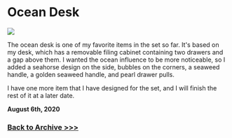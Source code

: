 # Ocean Desk

<img src="https://raw.githubusercontent.com/arrowarchive/The-Arrowarchive/master/docs/images/objects/oceandesk.png"
     onContextMenu="return false;">
     
The ocean desk is one of my favorite items in the set so far. It's based on my desk, which has a removable filing cabinet containing two drawers and a gap above them. I wanted the ocean influence to be more noticeable, so I added a seahorse design on the side, bubbles on the corners, a seaweed handle, a golden seaweed handle, and pearl drawer pulls. 

I have one more item that I have designed for the set, and I will finish the rest of it at a later date. 

**August 6th, 2020**

### [Back to Archive >>>](https://arrowarchive.github.io/The-Arrowarchive/gallery)
